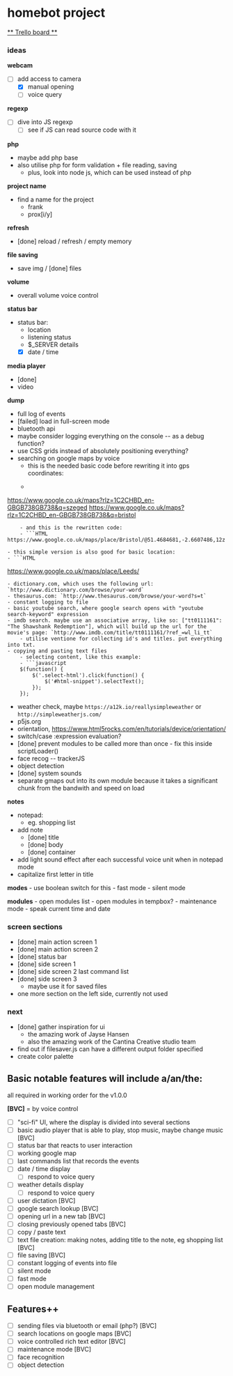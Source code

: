 # homebot project

[** Trello board **](https://trello.com/b/Qc2EXxbk)

### ideas

**webcam**
- [ ] add access to camera
	- [x] manual opening
	- [ ] voice query

**regexp**
- [ ] dive into JS regexp
	- [ ] see if JS can read source code with it

**php**
- maybe add php base
- also utilise php for form validation + file reading, saving
	- plus, look into node js, which can be used instead of php

**project name**
- find a name for the project
	- frank
	- prox[i/y]

**refresh**
- [done] reload / refresh / empty memory

**file saving**
- save img / [done] files

**volume**
- overall volume voice control

**status bar**
- status bar:
	- location
	- listening status
	- $_SERVER details
	- [x] date / time

**media player**
- [done]<audio> player,
- video

**dump**
- full log of events
- [failed] load in full-screen mode
- bluetooth api
- maybe consider logging everything on the console -- as a debug function?
- use CSS grids instead of absolutely positioning everything?
- searching on google maps by voice
	- this is the needed basic code before rewriting it into gps coordinates:
	- ```HTML
https://www.google.co.uk/maps?rlz=1C2CHBD_en-GBGB738GB738&q=szeged
https://www.google.co.uk/maps?rlz=1C2CHBD_en-GBGB738GB738&q=bristol
```
	- and this is the rewritten code:
	- ```HTML
https://www.google.co.uk/maps/place/Bristol/@51.4684681,-2.6607486,12z
```
	- this simple version is also good for basic location:
	- ```HTML
https://www.google.co.uk/maps/place/Leeds/
```
- dictionary.com, which uses the following url: `http://www.dictionary.com/browse/your-word`
- thesaurus.com: `http://www.thesaurus.com/browse/your-word?s=t`
- constant logging to file
- basic youtube search, where google search opens with "youtube search-keyword" expression
- imdb search. maybe use an associative array, like so: ["tt0111161": "The Shawshank Redemption"], which will build up the url for the movie's page: `http://www.imdb.com/title/tt0111161/?ref_=wl_li_tt`
	- utilise ventione for collecting id's and titles. put everything into txt.
- copying and pasting text files
	- selecting content, like this example:
	- ```javascript
    $(function() {
        $('.select-html').click(function() {
            $('#html-snippet').selectText();
        });
    });
```
- weather check, maybe `https://a12k.io/reallysimpleweather` or `http://simpleweatherjs.com/`
- p5js.org
- orientation, https://www.html5rocks.com/en/tutorials/device/orientation/
- switch/case :expression evaluation?
- [done] prevent modules to be called more than once - fix this inside scriptLoader()
- face recog -- trackerJS
- object detection
- [done] system sounds
- separate gmaps out into its own module because it takes a significant chunk from the bandwith and speed on load

**notes**
- notepad:
	- eg. shopping list
- add note
	- [done] title
	- [done] body
	- [done] container
- add light sound effect after each successful voice unit when in notepad mode
- capitalize first letter in title

**modes**
	- use boolean switch for this
	- fast mode
	- silent mode

**modules**
	- open modules list
		- open modules in tempbox?
	- maintenance mode
	- speak current time and date

### screen sections

- [done] main action screen 1
- [done] main action screen 2
- [done] status bar
- [done] side screen 1
- [done] side screen 2 last command list
- [done] side screen 3
	- maybe use it for saved files
- one more section on the left side, currently not used

### next
- [done] gather inspiration for ui
	- the amazing work of Jayse Hansen
	- also the amazing work of the Cantina Creative studio team
- find out if filesaver.js can have a different output folder specified
- create color palette

## Basic notable features will include a/an/the:

all required in working order for the v1.0.0

**[BVC]** = by voice control

- [ ] "sci-fi" UI, where the display is divided into several sections
- [ ] basic audio player that is able to play, stop music, maybe change music [BVC]
- [ ] status bar that reacts to user interaction
- [ ] working google map
- [ ] last commands list that records the events
- [ ] date / time display
	- [ ] respond to voice query
- [ ] weather details display
	- [ ] respond to voice query
- [ ] user dictation [BVC]
- [ ] google search lookup [BVC]
- [ ] opening url in a new tab [BVC]
- [ ] closing previously opened tabs [BVC]
- [ ] copy / paste text
- [ ] text file creation: making notes, adding title to the note, eg shopping list [BVC]
- [ ] file saving [BVC]
- [ ] constant logging of events into file
- [ ] silent mode
- [ ] fast mode
- [ ] open module management

## Features++

- [ ] sending files via bluetooth or email (php?) [BVC]
- [ ] search locations on google maps [BVC]
- [ ] voice controlled rich text editor [BVC]
- [ ] maintenance mode [BVC]
- [ ] face recognition
- [ ] object detection